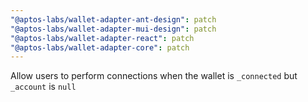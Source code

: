 ```yaml
---
"@aptos-labs/wallet-adapter-ant-design": patch
"@aptos-labs/wallet-adapter-mui-design": patch
"@aptos-labs/wallet-adapter-react": patch
"@aptos-labs/wallet-adapter-core": patch
---
```


Allow users to perform connections when the wallet is `_connected` but `_account` is `null`
